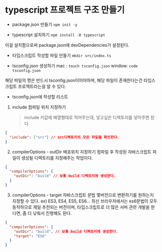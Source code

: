 # typescript 프로젝트 구조 만들기

- package.json 만들기
  `npm init -y`

- typescript 설치하기
  `npm install -D typescript`

이걸 설치함으로써 package.json에 devDependencies가 설정된다.

- 타입스크립트 작성할 파일 만들기
  `mkdir src/index.ts`

- tsconfig.json 생성하기
  mac : `touch tsconfig.json`
  window: `code tsconfig.json`

해당 파일의 명은 반드시 tsconfig.json이어야하며, 해당 파일이 존재한다는건 타입스크립트 프로젝트라는걸 알 수 있다.

- tsconfig.json에 작성할 리스트

1. include 컴파일 위치 지정하기
   > include 키값에 배열형태로 적어주는데, 넣고싶은 디렉토리를 넣어주면 된다.

```json
{
  "include": ["src"] // src디렉토리의 모든 파일을 확인한다.
}
```

2. compilerOptions - outDir 배포위치 지정하기
   컴파일 후 작성된 자바스크립트 파일이 생성될 디렉토리를 지정해주는 작업이다.

```json
{
  "compilerOptions": {
    "outDir": "build" // 보통 build 디렉토리에 생성한다.
  }
}
```

3. compilerOptions - target
   자바스크립트 문법 몇버전으로 변환하기를 원하는지 지정할 수 있다.
   ex) ES3, ES4, ES5, ES6...
   최신 브라우저에서는 es6문법이 모두 동작하므로 제일 추천되는 버전이며, 타입스크립트로 더 많은 서버 관련 개발을 한다면, 좀 더 낮춰서 진행해도 된다.

```json
{
  "compilerOptions": {
    "outDir": "build", // 보통 build 디렉토리에 생성한다.
    "target": "ES6"
  }
}
```
